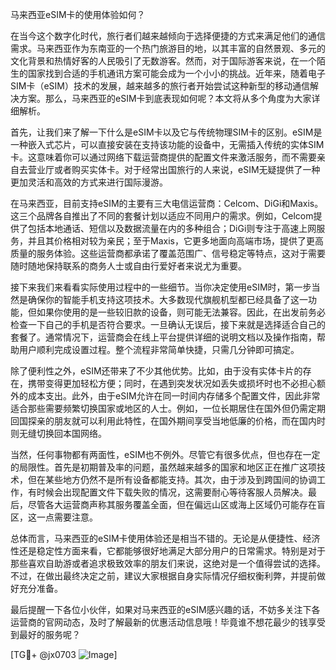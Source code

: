 马来西亚eSIM卡的使用体验如何？

在当今这个数字化时代，旅行者们越来越倾向于选择便捷的方式来满足他们的通信需求。马来西亚作为东南亚的一个热门旅游目的地，以其丰富的自然景观、多元的文化背景和热情好客的人民吸引了无数游客。然而，对于国际游客来说，在一个陌生的国家找到合适的手机通讯方案可能会成为一个小小的挑战。近年来，随着电子SIM卡（eSIM）技术的发展，越来越多的旅行者开始尝试这种新型的移动通信解决方案。那么，马来西亚的eSIM卡到底表现如何呢？本文将从多个角度为大家详细解析。

首先，让我们来了解一下什么是eSIM卡以及它与传统物理SIM卡的区别。eSIM是一种嵌入式芯片，可以直接安装在支持该功能的设备中，无需插入传统的实体SIM卡。这意味着你可以通过网络下载运营商提供的配置文件来激活服务，而不需要亲自去营业厅或者购买实体卡。对于经常出国旅行的人来说，eSIM无疑提供了一种更加灵活和高效的方式来进行国际漫游。

在马来西亚，目前支持eSIM的主要有三大电信运营商：Celcom、DiGi和Maxis。这三个品牌各自推出了不同的套餐计划以适应不同用户的需求。例如，Celcom提供了包括本地通话、短信以及数据流量在内的多种组合；DiGi则专注于高速上网服务，并且其价格相对较为亲民；至于Maxis，它更多地面向高端市场，提供了更高质量的服务体验。这些运营商都承诺了覆盖范围广、信号稳定等特点，这对于需要随时随地保持联系的商务人士或自由行爱好者来说尤为重要。

接下来我们来看看实际使用过程中的一些细节。当你决定使用eSIM时，第一步当然是确保你的智能手机支持这项技术。大多数现代旗舰机型都已经具备了这一功能，但如果你使用的是一些较旧款的设备，则可能无法兼容。因此，在出发前务必检查一下自己的手机是否符合要求。一旦确认无误后，接下来就是选择适合自己的套餐了。通常情况下，运营商会在线上平台提供详细的说明文档以及操作指南，帮助用户顺利完成设置过程。整个流程非常简单快捷，只需几分钟即可搞定。

除了便利性之外，eSIM还带来了不少其他优势。比如，由于没有实体卡片的存在，携带变得更加轻松方便；同时，在遇到突发状况如丢失或损坏时也不必担心额外的成本支出。此外，由于eSIM允许在同一时间内存储多个配置文件，因此非常适合那些需要频繁切换国家或地区的人士。例如，一位长期居住在国外但仍需定期回国探亲的朋友就可以利用此特性，在国外期间享受当地低廉的价格，而在国内时则无缝切换回本国网络。

当然，任何事物都有两面性，eSIM也不例外。尽管它有很多优点，但也存在一定的局限性。首先是初期普及率的问题，虽然越来越多的国家和地区正在推广这项技术，但在某些地方仍然不是所有设备都能支持。其次，由于涉及到跨国间的协调工作，有时候会出现配置文件下载失败的情况，这需要耐心等待客服人员解决。最后，尽管各大运营商声称其服务覆盖全面，但在偏远山区或海上区域仍可能存在盲区，这一点需要注意。

总体而言，马来西亚的eSIM卡使用体验还是相当不错的。无论是从便捷性、经济性还是稳定性方面来看，它都能够很好地满足大部分用户的日常需求。特别是对于那些喜欢自助游或者追求极致效率的朋友们来说，这绝对是一个值得尝试的选择。不过，在做出最终决定之前，建议大家根据自身实际情况仔细权衡利弊，并提前做好充分准备。

最后提醒一下各位小伙伴，如果对马来西亚的eSIM感兴趣的话，不妨多关注下各运营商的官网动态，及时了解最新的优惠活动信息哦！毕竟谁不想花最少的钱享受到最好的服务呢？

[TG💪+ @jx0703 ![Image](https://github.com/user-attachments/assets/dbca1d08-cadb-493c-b0ec-ad6f7a83f270)]